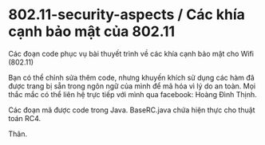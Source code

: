 ﻿# 802.11-security-aspects / Các khía cạnh bảo mật của 802.11
Các đoạn code phục vụ bài thuyết trình về các khía cạnh bảo mật cho Wifi (802.11)

Bạn có thể chỉnh sửa thêm code, nhưng khuyến khích sử dụng các hàm đã được trang bị sẵn trong ngôn ngữ của mình để mã hóa vì lý do an toàn. Mọi thắc mắc có thể liên hệ trực tiếp với mình qua facebook: Hoàng Đình Thịnh.

Các đoạn mã được code trong Java. BaseRC.java chứa hiện thực cho thuật toán RC4.

Thân.